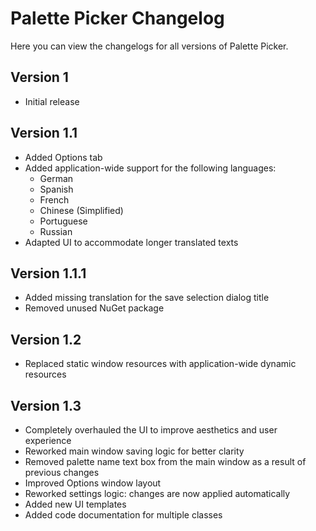 # Palette Picker Changelog

Here you can view the changelogs for all versions of Palette Picker.

## Version 1

- Initial release

## Version 1.1

- Added Options tab
- Added application-wide support for the following languages:
  - German
  - Spanish
  - French
  - Chinese (Simplified)
  - Portuguese
  - Russian
- Adapted UI to accommodate longer translated texts

## Version 1.1.1

- Added missing translation for the save selection dialog title
- Removed unused NuGet package

## Version 1.2

- Replaced static window resources with application-wide dynamic resources

## Version 1.3

- Completely overhauled the UI to improve aesthetics and user experience
- Reworked main window saving logic for better clarity
- Removed palette name text box from the main window as a result of previous changes
- Improved Options window layout
- Reworked settings logic: changes are now applied automatically
- Added new UI templates
- Added code documentation for multiple classes